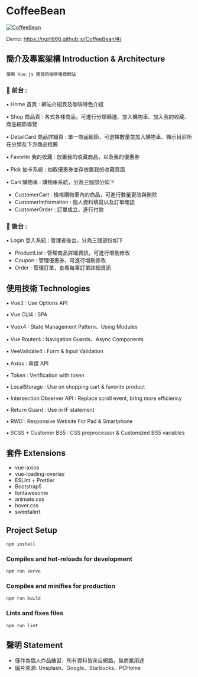 # CoffeeBean

[![CoffeeBean](https://i.postimg.cc/XNtXVKCy/2021-06-27-4-12-05.png)](https://i.postimg.cc/XNtXVKCy/2021-06-27-4-12-05.png)

Demo: https://ngnl666.github.io/CoffeeBean/#/

## 簡介及專案架構 Introduction & Architecture

```
使用 Vue.js 開發的咖啡電商網站
```

### 📍 前台 :

▪️ Home 首頁 : 網站介紹頁及咖啡特色介紹

▪️ Shop 商品頁 : 各式各樣商品，可進行分類篩選、加入購物車、加入我的收藏、商品細節導覽

▪️ DetailCard 商品詳細頁 : 單一商品細節，可選擇數量並加入購物車、顯示目前所在分類及下方商品推薦

▪️ Favorite 我的收藏 : 放置我的收藏商品，以及我的優惠券

▪️ Pick 抽卡系統 : 抽取優惠券並存放置我的收藏頁面

▪️ Cart 購物車 : 購物車系統，分為三個部分如下

- CustomerCart : 檢視購物車內的商品，可進行數量更改與刪除
- CustomerImformation : 個人資料填寫以及訂單確認
- CustomerOrder : 訂單成立，進行付款

### 📍 後台 :

▪️ Login 登入系統 : 管理者後台，分為三個部份如下

- ProductList : 管理商品詳細資訊，可進行增刪修改
- Coupon : 管理優惠券，可進行增刪修改
- Order : 管理訂單，查看每筆訂單詳細資訊

## 使用技術 Technologies

▪️ Vue3 : Use Options API

▪️ Vue CLI4 : SPA

▪️ Vuex4 : State Management Pattern、Using Modules

▪️ Vue Router4 : Navigation Guards、Async Components

▪️ VeeValidate4 : Form & Input Validation

▪️ Axios : 串接 API

▪️ Token : Verification with token

▪️ LocalStorage : Use on shopping cart & favorite product

▪️ Intersection Observer API : Replace scroll event, bring more efficiency

▪️ Return Guard : Use in IF statement

▪️ RWD : Responsive Website For Pad & Smartphone

▪️ SCSS + Customer BS5 : CSS preprocessor & Customized BS5 variables

## 套件 Extensions

- vue-axios
- vue-loading-overlay
- ESLint + Prettier
- Bootstrap5
- fontawesome
- animate.css
- hover.css
- sweetalert

## Project Setup

```
npm install
```

### Compiles and hot-reloads for development

```
npm run serve
```

### Compiles and minifies for production

```
npm run build
```

### Lints and fixes files

```
npm run lint
```

## 聲明 Statement

- 僅作為個人作品練習，所有資料皆來自網路，無商業用途
- 圖片來源: Unsplash、Google、Starbucks、PCHome
